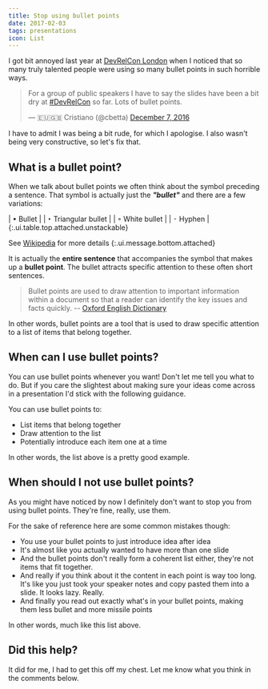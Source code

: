 ```yaml
---
title: Stop using bullet points
date: 2017-02-03
tags: presentations
icon: List
---
```


I got bit annoyed last year at [DevRelCon London](https://london-2016.devrel.net/) when I noticed that so many truly talented people were using so many bullet points in such horrible ways.


<blockquote class="twitter-tweet" data-lang="en"><p lang="en" dir="ltr">For a group of public speakers I have to say the slides have been a bit dry at <a href="https://twitter.com/hashtag/DevRelCon?src=hash">#DevRelCon</a> so far. Lots of bullet points.</p>&mdash; 🇪🇺🇬🇧 Cristiano (@cbetta) <a href="https://twitter.com/cbetta/status/806474900244484096">December 7, 2016</a></blockquote>
<script async src="//platform.twitter.com/widgets.js" charset="utf-8"></script>

I have to admit I was being a bit rude, for which I apologise. I also wasn't being very constructive, so let's fix that.

## What is a bullet point?

When we talk about bullet points we often think about the symbol preceding a sentence. That symbol is actually just the ___"bullet"___ and there are a few variations:

| &#8226; Bullet |
| &#8227; Triangular bullet |
| &#9702; White bullet |
| &#8259; Hyphen |
{:.ui.table.top.attached.unstackable}

See [Wikipedia](https://en.wikipedia.org/wiki/Bullet_(typography)) for more details
{:.ui.message.bottom.attached}

It is actually the __entire sentence__ that accompanies the symbol that makes up a __bullet point__. The bullet attracts specific attention to these often short sentences.

> Bullet points are used to draw attention to important information within a document so that a reader can identify the key issues and facts quickly.
-- [Oxford English Dictionary](https://en.oxforddictionaries.com/punctuation/bullet-points)

In other words, bullet points are a tool that is used to draw specific attention to a list of items that belong together.

## When can I use bullet points?

You can use bullet points whenever you want! Don't let me tell you what to do. But if you care the slightest about making sure your ideas come across in a presentation I'd stick with the following guidance.

You can use bullet points to:

* List items that belong together
* Draw attention to the list
* Potentially introduce each item one at a time

In other words, the list above is a pretty good example.

## When should I not use bullet points?

As you might have noticed by now I definitely don't want to stop you from using bullet points. They're fine, really, use them.

For the sake of reference here are some common mistakes though:

* You use your bullet points to just introduce idea after idea
* It's almost like you actually wanted to have more than one slide
* And the bullet points don't really form a coherent list either, they're not items that fit together.
* And really if you think about it the content in each point is way too long. It's like you just took your speaker notes and copy pasted them into a slide. It looks lazy. Really.
* And finally you read out exactly what's in your bullet points, making them less bullet and more missile points

In other words, much like this list above.

## Did this help?

It did for me, I had to get this off my chest. Let me know what you think in the comments below.
